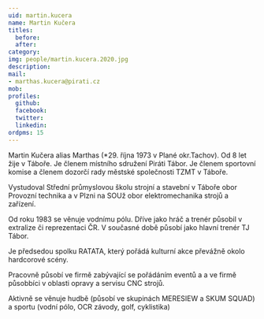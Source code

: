 ```yaml
---
uid: martin.kucera
name: Martin Kučera
titles:
  before: 
  after:
category:
img: people/martin.kucera.2020.jpg
description:
mail:
- marthas.kucera@pirati.cz
mob:
profiles:
  github:
  facebook:				
  twitter:
  linkedin:
ordpms: 15 
---
```

Martin Kučera alias Marthas (*29. října 1973 v Plané okr.Tachov). Od 8 let žije v Táboře. Je členem místního sdružení Piráti Tábor. Je členem sportovní komise a členem dozorčí rady městské společnosti TZMT v Táboře.

Vystudoval Střední průmyslovou školu strojní a stavební v Táboře obor Provozní technika a v Plzni na SOUž obor elektromechanika strojů a zařízení.

Od roku 1983 se věnuje vodnímu pólu. Dříve jako hráč a trenér působil v extralize či reprezentaci ČR. V současné době působí jako hlavní trenér TJ Tábor.

Je předsedou spolku RATATA, který pořádá kulturní akce převážně okolo hardcorové scény.

Pracovně působí ve firmě zabývající se pořádáním eventů a a ve firmě působbíci v oblasti opravy a servisu CNC strojů.

Aktivně se věnuje hudbě (působí ve skupinách MERESIEW a SKUM SQUAD) a sportu (vodní pólo, OCR závody, golf, cyklistika)
